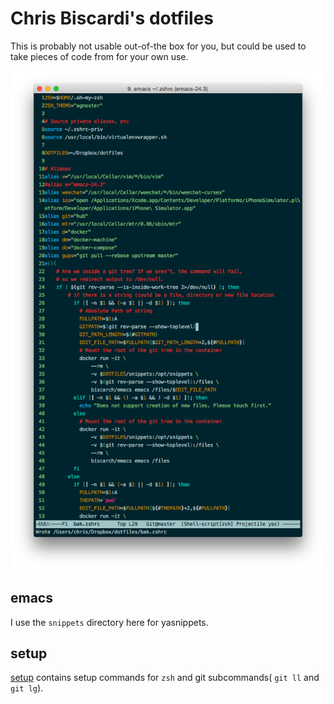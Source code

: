 # Chris Biscardi's dotfiles

This is probably not usable out-of-the box for you, but could be used
to take pieces of code from for your own use.

![screenshot](./_imgs/screenshot_a.png)

## emacs

I use the `snippets` directory here for yasnippets.

## setup

[setup](https://github.com/ChristopherBiscardi/dotfiles/blob/master/setup)
contains setup commands for `zsh` and git subcommands( `git ll` and
`git lg`).
